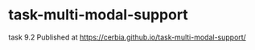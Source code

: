 # task-multi-modal-support
task 9.2
Published at https://cerbia.github.io/task-multi-modal-support/
